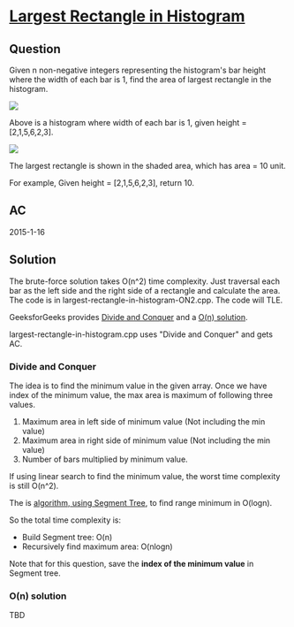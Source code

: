 ﻿# [Largest Rectangle in Histogram](https://oj.leetcode.com/problems/largest-rectangle-in-histogram/)
## Question

Given n non-negative integers representing the histogram's bar height where the width of each bar is 1, find the area of largest rectangle in the histogram.

![](http://www.leetcode.com/wp-content/uploads/2012/04/histogram.png)

Above is a histogram where width of each bar is 1, given height = [2,1,5,6,2,3].

![](http://www.leetcode.com/wp-content/uploads/2012/04/histogram_area.png)

The largest rectangle is shown in the shaded area, which has area = 10 unit.

For example,
Given height = [2,1,5,6,2,3],
return 10.

## AC
2015-1-16

## Solution
The brute-force solution takes O(n^2) time complexity. Just traversal each bar as the left side and the right side of a rectangle and calculate the area. The code is in largest-rectangle-in-histogram-ON2.cpp. The code will TLE.

GeeksforGeeks provides [Divide and Conquer](http://www.geeksforgeeks.org/largest-rectangular-area-in-a-histogram-set-1/) and a [O(n) solution](http://www.geeksforgeeks.org/largest-rectangle-under-histogram/).

largest-rectangle-in-histogram.cpp uses "Divide and Conquer" and gets AC.

### Divide and Conquer
The idea is to find the minimum value in the given array. Once we have index of the minimum value, the max area is maximum of following three values.
  1. Maximum area in left side of minimum value (Not including the min value)
  1. Maximum area in right side of minimum value (Not including the min value)
  1. Number of bars multiplied by minimum value.

If using linear search to find the minimum value, the worst time complexity is still O(n^2).

The is [algorithm, using Segment Tree](http://www.geeksforgeeks.org/segment-tree-set-1-range-minimum-query/), to find range minimum in O(logn).

So the total time complexity is:
  - Build Segment tree: O(n)
  - Recursively find maximum area: O(nlogn)

Note that for this question, save the **index of the minimum value** in Segment tree.

### O(n) solution

TBD